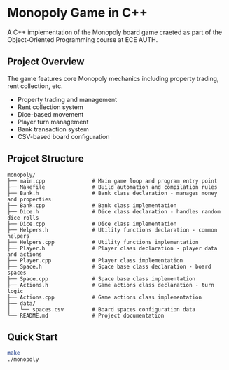 # Monopoly Game in C++

A C++ implementation of the Monopoly board game craeted as part of the Object-Oriented Programming course at ECE AUTH.

## Project Overview

The game features core Monopoly mechanics including property trading, rent collection, etc.

- Property trading and management
- Rent collection system
- Dice-based movement
- Player turn management
- Bank transaction system
- CSV-based board configuration

## Projcet Structure
```text
monopoly/
├── main.cpp               # Main game loop and program entry point
├── Makefile               # Build automation and compilation rules
├── Bank.h                 # Bank class declaration - manages money and properties
├── Bank.cpp               # Bank class implementation
├── Dice.h                 # Dice class declaration - handles random dice rolls
├── Dice.cpp               # Dice class implementation
├── Helpers.h              # Utility functions declaration - common helpers
├── Helpers.cpp            # Utility functions implementation
├── Player.h               # Player class declaration - player data and actions
├── Player.cpp             # Player class implementation
├── Space.h                # Space base class declaration - board spaces
├── Space.cpp              # Space base class implementation
├── Actions.h              # Game actions class declaration - turn logic
├── Actions.cpp            # Game actions class implementation
├── data/
│   └── spaces.csv         # Board spaces configuration data
└── README.md              # Project documentation
```

## Quick Start
```bash
make
./monopoly
